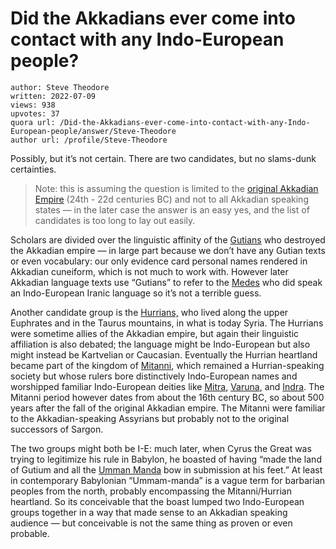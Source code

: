 # Did the Akkadians ever come into contact with any Indo-European people?

	author: Steve Theodore
	written: 2022-07-09
	views: 938
	upvotes: 37
	quora url: /Did-the-Akkadians-ever-come-into-contact-with-any-Indo-European-people/answer/Steve-Theodore
	author url: /profile/Steve-Theodore


Possibly, but it’s not certain. There are two candidates, but no slams-dunk certainties.

> Note: this is assuming the question is limited to the [original Akkadian Empire](https://en.wikipedia.org/wiki/Akkadian_Empire) (24th - 22d centuries BC) and not to all Akkadian speaking states — in the later case the answer is an easy yes, and the list of candidates is too long to lay out easily.

Scholars are divided over the linguistic affinity of the [Gutians](https://www.worldhistory.org/Gutians/) who destroyed the Akkadian empire — in large part because we don’t have any Gutian texts or even vocabulary: our only evidence card personal names rendered in Akkadian cuneiform, which is not much to work with. However later Akkadian language texts use “Gutians” to refer to the [Medes](https://www.quora.com/Who-were-the-Medes/answer/Steve-Theodore) who did speak an Indo-European Iranic language so it’s not a terrible guess.

Another candidate group is the [Hurrians,](https://www.worldhistory.org/Hurrians/) who lived along the upper Euphrates and in the Taurus mountains, in what is today Syria. The Hurrians were sometime allies of the Akkadian empire, but again their linguistic affiliation is also debated; the language might be Indo-European but also might instead be Kartvelian or Caucasian. Eventually the Hurrian heartland became part of the kingdom of [Mitanni](https://en.wikipedia.org/wiki/Mitanni), which remained a Hurrian-speaking society but whose rulers bore distinctively Indo-European names and worshipped familiar Indo-European deities like [Mitra](https://en.wikipedia.org/wiki/Mitra), [Varuna](https://en.wikipedia.org/wiki/Varuna), and [Indra](https://en.wikipedia.org/wiki/Indra). The Mitanni period however dates from about the 16th century BC, so about 500 years after the fall of the original Akkadian empire. The Mitanni were familiar to the Akkadian-speaking Assyrians but probably not to the original successors of Sargon.

The two groups might both be I-E: much later, when Cyrus the Great was trying to legitimize his rule in Babylon, he boasted of having “made the land of Gutium and all the [Umman Manda](https://en.wikipedia.org/wiki/Umman_Manda) bow in submission at his feet.” At least in contemporary Babylonian “Ummam-manda” is a vague term for barbarian peoples from the north, probably encompassing the Mitanni/Hurrian heartland. So its conceivable that the boast lumped two Indo-European groups together in a way that made sense to an Akkadian speaking audience — but conceivable is not the same thing as proven or even probable.

